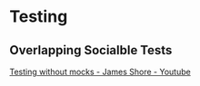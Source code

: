 # Testing

## Overlapping Socialble Tests
[Testing without mocks - James Shore - Youtube](https://www.youtube.com/watch?v=jwbKSiqG0DI)
